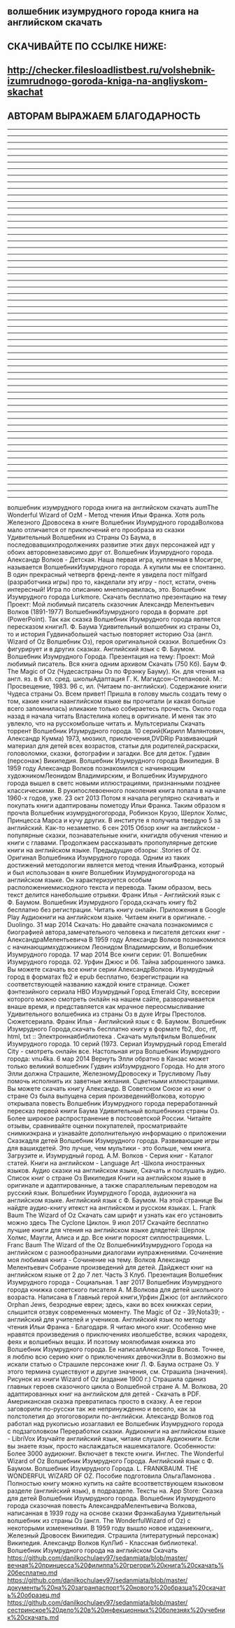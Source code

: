 волшебник изумрудного города книга на английском скачать
--------------------------------------------------
СКАЧИВАЙТЕ ПО ССЫЛКЕ НИЖЕ:
--------------------------------------------------
http://checker.filesloadlistbest.ru/volshebnik-izumrudnogo-goroda-kniga-na-angliyskom-skachat
--------------------------------------------------
АВТОРАМ ВЫРАЖАЕМ БЛАГОДАРНОСТЬ
--------------------------------------------------
--------------------------------------------------
--------------------------------------------------
--------------------------------------------------
--------------------------------------------------
--------------------------------------------------
--------------------------------------------------
--------------------------------------------------
--------------------------------------------------
--------------------------------------------------
--------------------------------------------------
--------------------------------------------------
--------------------------------------------------
--------------------------------------------------
--------------------------------------------------
--------------------------------------------------
--------------------------------------------------
--------------------------------------------------
--------------------------------------------------
--------------------------------------------------
--------------------------------------------------
--------------------------------------------------
--------------------------------------------------
--------------------------------------------------
--------------------------------------------------
--------------------------------------------------
--------------------------------------------------
--------------------------------------------------
--------------------------------------------------
--------------------------------------------------
--------------------------------------------------
--------------------------------------------------
--------------------------------------------------
--------------------------------------------------
--------------------------------------------------
--------------------------------------------------
--------------------------------------------------
--------------------------------------------------
--------------------------------------------------
--------------------------------------------------
--------------------------------------------------
--------------------------------------------------
--------------------------------------------------
--------------------------------------------------
--------------------------------------------------
--------------------------------------------------
--------------------------------------------------
--------------------------------------------------
--------------------------------------------------
--------------------------------------------------
--------------------------------------------------
--------------------------------------------------
--------------------------------------------------
--------------------------------------------------
--------------------------------------------------
--------------------------------------------------
--------------------------------------------------
--------------------------------------------------
волшебник изумрудного города книга на английском скачать aumThe Wonderful Wizard of OzM - Метод чтения Ильи Франка. Хотя роль Железного Дровосека в книге Волшебник Изумрудного городаВолкова мало отличается от приключений его прообраза из сказки Удивительный Волшебник из Страны Оз Баума, в последовавшихпродолжениях развитие этих двух персонажей идт у обоих авторовнезависимо друг от. Волшебник Изумрудного города. Александр Волков - Детская. Наша первая игра, купленная в Мосигре, называется ВолшебникИзумрудного города. А купили мы ее спонтанно. В один прекрасный четвергв френд-ленте я увидела пост milfgard (разработчика игры) про то, какделали эту игру - пост, кстати, очень интересный! Игра по описанию мнепонравилась, это. Волшебник Изумрудного города  Lurkmore. Скачать бесплатно презентацию на тему Проект: Мой любимый писатель сказочник Александр Мелентьевич Волков (1891-1977) ВолшебникИзумрудного города в формате .ppt (PowerPoint). Так как сказка Волшебник Изумрудного города является пересказом книгиЛ. Ф. Баума Удивительный волшебник из страны Оз, то и история Гудвинабольшей частью повторяет историю Оза (англ. Wizard of Oz  Волшебник Оз), героя оригинальной сказки. Волшебник Оз фигурирует и в других сказках. Английский язык с Ф. Баумом. Волшебник Изумрудного Города. Презентация на тему: Проект: Мой любимый писатель. Вся книга одним архивом Скачать (750 Кб). Баум Ф. The Magic of Oz (Чудесастраны Оз по Фрэнку Бауму). Кн. для чтения на англ. яз. в 6 кл. сред. школыАдаптация Г. К. Магидсон-Степановой.  М.: Просвещение, 1983.  96 с, ил. (Читаем по-английски). Содержание книги Чудеса страны Оз. Всем привет! Пришла в голову мысль создать тему о том, какие книги наанглийском языке вы прочитали (и какая больше всего запомнилась) иликакие только собираетесь прочесть. Около года назад я начала читать Властелина колец в оригинале. И меня так это увлекло, что на русскомбольше читать и. Мультсериалы  Скачать торрент Волшебник Изумрудного города. 10 серий(Кирилл Малянтович, Александр Кумма) 1973, мюзикл, приключения,DVDRip
Развивающий материал для детей всех возрастов, статьи для родителей,раскраски, головоломки, сказки, фотографии и загадки. Все для деток. Гудвин (персонаж)  Википедия. Волшебник Изумрудного города  Википедия. В 1959 году Александр Волков познакомился с начинающим художникомЛеонидом Владимирским, и Волшебник Изумрудного города вышел в светс новыми иллюстрациями, признанными позднее классическими. В рукипослевоенного поколения книга попала в начале 1960-х годов, уже. 23 окт 2013  Потом я начала регулярно скачивать и покупать книги адаптированы пометоду Ильи Франка. Таким образом я прочла Волшебник изумрудногогорода, Робинзон Крузо, Шерлок Холмс, Принцесса Марса и кучу других. В институте я получила твердую 5 за английский. Как-то незаметно. 6 сен 2015  Обзор книг на английском - популярные сказки, познавательные книги, книгидля обучения чтению и книги с главами.  Продолжаем рассказывать пропопулярные детские книги на английском языке. Предыдущие обзоры: .Stories of Oz. Оригинал Волшебника Изумрудного города. Одним из таких достижений методологии является метод чтения ИльиФранка, который и был использован в книге Волшебник Изумрудногогорода на английском языке. Он характеризуется особым расположениемисходного текста и перевода. Таким образом, весь текст делится нанебольшие отрывки. Франк Илья - Английский язык с Ф. Баумом. Волшебник Изумрудного Города,скачать книгу fb2 бесплатно без регистрации. Читать книгу онлайн. Приложения в Google Play  Аудиокниги на английском языке. Читаем книги в оригинале. - Duolingo. 31 мар 2014  Скачать:  Но давайте сначала познакомимся с биографией автора,замечательного человека и писателя детских книг - АлександраМелентьевича  В 1959 году Александр Волков познакомился с начинающимхудожником Леонидом Владимирским, и Волшебник Изумрудного города. 17 мар 2014  Все книги серии: 01. Волшебник Изумрудного города. 02. Урфин Джюс и  06. Тайна заброшенного замка. Вы можете скачать все книги серии АлександрВолков. Изумрудный город в форматах fb2 и epub бесплатно, безрегистрации на соответствующей названию каждой книге странице.
Сюжет фэнтезийного сериала HBO Изумрудный Город  Emerald City, всесерии которого можно смотреть онлайн на нашем сайте, разворачивается внаше время, и представляется как мрачное переосмысливание Удивительного волшебника из страны Оз в духе Игры Престолов. Сюжетсериала. Франк Илья - Английский язык с Ф. Баумом. Волшебник Изумрудного Города,скачать бесплатно книгу в формате fb2, doc, rtf, html, txt :: Электроннаябиблиотека . Скачать мультфильм Волшебник Изумрудного города. 10 серий (1973. Сериал Изумрудный город  Emerald City - смотреть онлайн все. Настольная игра Волшебник Изумрудного города: vnu4ka. 6 мар 2014  Вернуть Элли обратно в Канзас может только великий волшебник Гудвин изИзумрудного Города. Но для этого Элли должна Страшиле, ЖелезномуДровосеку и Трусливому Льву помочь исполнить их заветные желания. Сцветными иллюстрациями. Вы можете скачать книгу Александр. В Советском Союзе из книг о стране Оз была выпущена серия произведенийВолкова, которую открывала повесть Волшебник Изумрудного города переработанный пересказ первой книги Баума Удивительный волшебникиз страны Оз. Более широкое распространение в постсоветской России. Читайте отзывы, сравнивайте оценки покупателей, просматривайте снимкиэкрана и узнавайте дополнительную информацию о приложении Сказкадля детей Волшебник Изумрудного города. Развивающие игры для вашихдетей. Это лучше, чем мультики - это больше, чем книга. Загрузите и. Изумрудный город. А.М. Волков - Серия книг - Каталог статей. Книги на английском - Language Art -Школа иностранных языков. Аудио сказки на английском языке, Скачать и послушать аудио. Список книг о стране Оз  Википедия
Книги на английском языке в оригинале и адаптированные, а также спараллельным переводом на русский язык. Волшебник Изумрудного Города, аудиокнига на английском языке.  Английский язык с Ф. Баумом. На этой странице Вы найдте аудио-книгу итекст на английском и русском языках. L. Frank Baum The Wizard of Oz Скачать сам шрифт и узнать как его установить можно здесь  The Cyclone Циклон. 9 июл 2017  Скачайте бесплатно лучшие книги для чтения на английском языке длядетей: Шерлок Холмс, Маугли, Алиса и др. Все книги  поросят силлюстрациями. L. Franc Baum  The Wizard of the Oz  ВолшебникИзумрудного Города на английском с разнообразными диалогами иупражнениями. Сочинение моя любимая книга - Сочинение на тему. Волков Александр Мелентьевич  Собрание произведений для детей. Дайджест книг на английском языке от 2 до 7 лет. Часть 3  Клуб. Презентация Волшебник Изумрудного города - Социальная. 1 авг 2017  Волшебник Изумрудного города  книжка советского писателя А. М.Волкова для детей школьного возраста. Написана в  Главный герой книги,Урфин Джюс (от английского Orphan Jews, безродные евреи; здесь, каки во всех книжках серии, слышится отзвук современных моменту. The Magic of Oz - 39;Nota39; - английский для учителей и учеников. Английский язык по методу чтения Ильи Франка - Благодаря. Я читаю много книг. Особенно мне нравятся произведения о приключениях иволшебстве, всяких чародеях, феях и волшебных вещах. И поэтому моялюбимая книжка  это Волшебник Изумрудного города. Ее написалАлександр Волков. Точнее, я люблю всю серию книг о приключениях девочкиЭлли в. Возможно вы искали статью о Страшиле  персонаже книг Л. Ф. Баума остране Оз. У этого термина существуют и другие значения, см. Страшила (значения). Рисунок из книги Wizard of Oz (издание 1900 г.) Страшила  одиниз главных героев сказочного цикла о Волшебной стране А. М. Волкова,
20 адаптированных книг на английском для детей - Скачать в PDF. Американская сказка превратилась просто в сказку. А ее герои заговорили по-русски так же непринужденно и весело, как за полстолетия до этогоговорили по-английски. Александр Волков год работал над рукописью иозаглавил ее Волшебник Изумрудного города с подзаголовком Переработки сказки. Аудиокниги на английском языке - LibriVox Изучайте английский язык, читаяи слушая Аудиокниги. Если вы знаете язык, просто наслаждаться нашемкаталоге. Особенности:  Более 3000 аудиокниг.  Включает в тексте книги. Инглес. The Wonderful Wizard of Oz  Волшебник Изумрудного Города. Английский язык с Ф. Баумом. Волшебник Изумрудного Города. L. FRANKBAUM. THE WONDERFUL WIZARD OF OZ. Пособие подготовила ОльгаЛамонова . Полностью книгу можно купить на сайте  всоответствующем языковом разделе (английский язык), в подразделе. Тексты на. App Store: Сказка для детей Волшебник Изумрудного города. Волшебник Изумрудного города  сказочная повесть АлександраМелентьевича Волкова, написанная в 1939 году на основе сказки ФрэнкаБаума Удивительный волшебник из страны Оз (англ. The WonderfulWizard of Oz) с некоторыми изменениями. В 1959 году вышло новое изданиекниги,. Железный Дровосек  Википедия. Страшила (литературный персонаж)  Википедия. Александр Волков  КулЛиб - Классная библиотека!. Волшебник Изумрудного города на английском  Скачать
https://github.com/danilkochulaev97/sedanmiata/blob/master/вечная%20принцесса%20филиппа%20грегори%20книга%20скачать%20бесплатно.md
https://github.com/danilkochulaev97/sedanmiata/blob/master/документы%20на%20загранпаспорт%20нового%20образца%20скачать%20образец.md
https://github.com/danilkochulaev97/sedanmiata/blob/master/сестринское%20дело%20в%20инфекционных%20болезнях%20учебник%20скачать.md